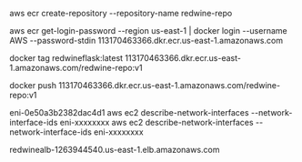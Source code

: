 aws ecr create-repository --repository-name redwine-repo 

aws ecr get-login-password --region us-east-1 | docker login --username AWS --password-stdin 113170463366.dkr.ecr.us-east-1.amazonaws.com

docker tag redwineflask:latest 113170463366.dkr.ecr.us-east-1.amazonaws.com/redwine-repo:v1

docker push 113170463366.dkr.ecr.us-east-1.amazonaws.com/redwine-repo:v1

eni-0e50a3b2382dac4d1
aws ec2 describe-network-interfaces --network-interface-ids eni-xxxxxxxx
aws ec2 describe-network-interfaces --network-interface-ids eni-xxxxxxxx

redwinealb-1263944540.us-east-1.elb.amazonaws.com
